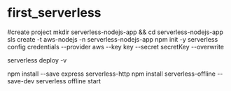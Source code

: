 # first_serverless


#create project
mkdir serverless-nodejs-app && cd serverless-nodejs-app
sls create -t aws-nodejs -n serverless-nodejs-app
npm init -y
serverless config credentials --provider aws --key key  --secret secretKey --overwrite

serverless deploy -v

npm install --save express serverless-http
npm install serverless-offline --save-dev
serverless offline start
